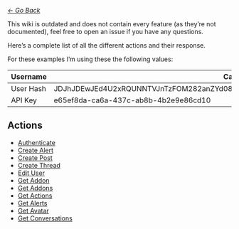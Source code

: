 *[<- Go Back](index.md)*

This wiki is outdated and does not contain every feature (as they’re not documented), feel free to open an issue if you have any questions.

Here’s a complete list of all the different actions and their response.

For these examples I’m using these the following values:

| Username | Cadox8 |
| --- | --- |
| User Hash | JDJhJDEwJEd4U2xRQUNNTVJnTzFOM282anZYd08wRk1DTC52NFJtYWtDVHZaNHo1SUZvR0hzUVpLTkU2 |
| API Key | e65ef8da-ca6a-437c-ab8b-4b2e9e86cd10 |


## Actions
* [Authenticate](actions/authenticate.md)
* [Create Alert](actions/create_alert.md)
* [Create Post](actions/create_post.md)
* [Create Thread](actions/create_thread.md)
* [Edit User](actions/edit_user.md)
* [Get Addon](actions/get_addon.md)
* [Get Addons](actions/get_addons.md)
* [Get Actions](actions/get_actions.md)
* [Get Alerts](actions/get_alerts.md)
* [Get Avatar](actions/get_avatar.md)
* [Get Conversations](actions/get_convers.md)
